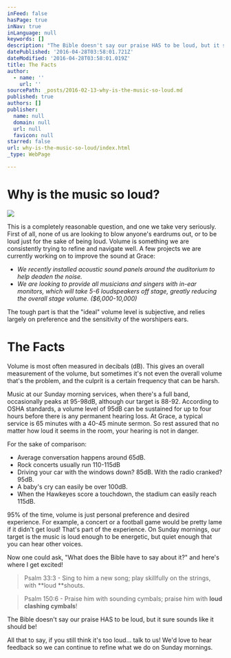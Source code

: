 ```yaml
---
inFeed: false
hasPage: true
inNav: true
inLanguage: null
keywords: []
description: "The Bible doesn't say our praise HAS to be loud, but it sure sounds like it should be! "
datePublished: '2016-04-28T03:58:01.721Z'
dateModified: '2016-04-28T03:58:01.019Z'
title: The Facts
author:
  - name: ''
    url: ''
sourcePath: _posts/2016-02-13-why-is-the-music-so-loud.md
published: true
authors: []
publisher:
  name: null
  domain: null
  url: null
  favicon: null
starred: false
url: why-is-the-music-so-loud/index.html
_type: WebPage

---
```

# Why is the music so loud?
![](https://the-grid-user-content.s3-us-west-2.amazonaws.com/9deb93d2-8984-4b86-9219-a4df4c7b1f92.jpg)

This is a completely reasonable question, and one we take very seriously. First of all, none of us are looking to blow anyone's eardrums out, or to be loud just for the sake of being loud. Volume is something we are consistently trying to refine and navigate well. A few projects we are currently working on to improve the sound at Grace:

* _We recently installed acoustic sound panels around the auditorium to help deaden the noise._
* _We are looking to provide all musicians and singers with in-ear monitors, which will take 5-6 loudspeakers off stage, greatly reducing the overall stage volume. ($6,000-10,000)_

The tough part is that the "ideal" volume level is subjective, and relies largely on preference and the sensitivity of the worshipers ears. 

# The Facts

Volume is most often measured in decibals (dB). This gives an overall measurement of the volume, but sometimes it's not even the overall volume that's the problem, and the culprit is a certain frequency that can be harsh.

Music at our Sunday morning services, when there's a full band, occasionally peaks at 95-98dB, although our target is 88-92\. According to OSHA standards, a volume level of 95dB can be sustained for up to four hours before there is any permanent hearing loss. At Grace, a typical service is 65 minutes with a 40-45 minute sermon. So rest assured that no matter how loud it seems in the room, your hearing is not in danger.

For the sake of comparison:

* Average conversation happens around 65dB.
* Rock concerts usually run 110-115dB
* Driving your car with the windows down? 85dB. With the radio cranked? 95dB. 
* A baby's cry can easily be over 100dB. 
* When the Hawkeyes score a touchdown, the stadium can easily reach 115dB.

95% of the time, volume is just personal preference and desired experience. For example, a concert or a football game would be pretty lame if it didn't get loud! That's part of the experience. On Sunday mornings, our target is the music is loud enough to be energetic, but quiet enough that you can hear other voices.

Now one could ask, "What does the Bible have to say about it?" and here's where I get excited! 
> 
> Psalm 33:3 - Sing to him a new song; play skillfully on the strings, with **loud **shouts.

> Psalm 150:6 - Praise him with sounding cymbals; praise him with **loud clashing cymbals**!

The Bible doesn't say our praise HAS to be loud, but it sure sounds like it should be! 

All that to say, if you still think it's too loud... talk to us! We'd love to hear feedback so we can continue to refine what we do on Sunday mornings.